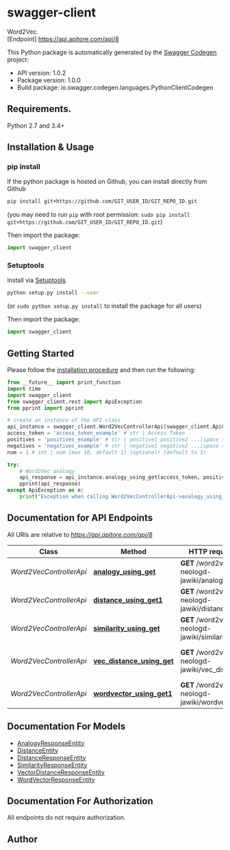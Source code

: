 # swagger-client
Word2Vec.<BR />[Endpoint] https://api.apitore.com/api/8

This Python package is automatically generated by the [Swagger Codegen](https://github.com/swagger-api/swagger-codegen) project:

- API version: 1.0.2
- Package version: 1.0.0
- Build package: io.swagger.codegen.languages.PythonClientCodegen

## Requirements.

Python 2.7 and 3.4+

## Installation & Usage
### pip install

If the python package is hosted on Github, you can install directly from Github

```sh
pip install git+https://github.com/GIT_USER_ID/GIT_REPO_ID.git
```
(you may need to run `pip` with root permission: `sudo pip install git+https://github.com/GIT_USER_ID/GIT_REPO_ID.git`)

Then import the package:
```python
import swagger_client 
```

### Setuptools

Install via [Setuptools](http://pypi.python.org/pypi/setuptools).

```sh
python setup.py install --user
```
(or `sudo python setup.py install` to install the package for all users)

Then import the package:
```python
import swagger_client
```

## Getting Started

Please follow the [installation procedure](#installation--usage) and then run the following:

```python
from __future__ import print_function
import time
import swagger_client
from swagger_client.rest import ApiException
from pprint import pprint

# create an instance of the API class
api_instance = swagger_client.Word2VecControllerApi(swagger_client.ApiClient(configuration))
access_token = 'access_token_example' # str | Access Token
positives = 'positives_example' # str | positive1 positive2 ...[space separated strings]
negatives = 'negatives_example' # str | negative1 negative2 ...[space separated strings] (optional)
num = 1 # int | num [max 10, default 1] (optional) (default to 1)

try:
    # Word2Vec analogy
    api_response = api_instance.analogy_using_get(access_token, positives, negatives=negatives, num=num)
    pprint(api_response)
except ApiException as e:
    print("Exception when calling Word2VecControllerApi->analogy_using_get: %s\n" % e)

```

## Documentation for API Endpoints

All URIs are relative to *https://api.apitore.com/api/8*

Class | Method | HTTP request | Description
------------ | ------------- | ------------- | -------------
*Word2VecControllerApi* | [**analogy_using_get**](docs/Word2VecControllerApi.md#analogy_using_get) | **GET** /word2vec-neologd-jawiki/analogy | Word2Vec analogy
*Word2VecControllerApi* | [**distance_using_get1**](docs/Word2VecControllerApi.md#distance_using_get1) | **GET** /word2vec-neologd-jawiki/distance | Word2Vec distance
*Word2VecControllerApi* | [**similarity_using_get**](docs/Word2VecControllerApi.md#similarity_using_get) | **GET** /word2vec-neologd-jawiki/similarity | Word2Vec similarity
*Word2VecControllerApi* | [**vec_distance_using_get**](docs/Word2VecControllerApi.md#vec_distance_using_get) | **GET** /word2vec-neologd-jawiki/vec_distance | Word2Vec distance (Vector version)
*Word2VecControllerApi* | [**wordvector_using_get1**](docs/Word2VecControllerApi.md#wordvector_using_get1) | **GET** /word2vec-neologd-jawiki/wordvector | Word2Vec wordvector


## Documentation For Models

 - [AnalogyResponseEntity](docs/AnalogyResponseEntity.md)
 - [DistanceEntity](docs/DistanceEntity.md)
 - [DistanceResponseEntity](docs/DistanceResponseEntity.md)
 - [SimilarityResponseEntity](docs/SimilarityResponseEntity.md)
 - [VectorDistanceResponseEntity](docs/VectorDistanceResponseEntity.md)
 - [WordVectorResponseEntity](docs/WordVectorResponseEntity.md)


## Documentation For Authorization

 All endpoints do not require authorization.


## Author



